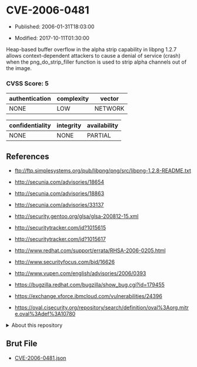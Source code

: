 # CVE-2006-0481

- Published: 2006-01-31T18:03:00

- Modified: 2017-10-11T01:30:00

Heap-based buffer overflow in the alpha strip capability in libpng 1.2.7 allows context-dependent attackers to cause a denial of service (crash) when the png_do_strip_filler function is used to strip alpha channels out of the image.

### CVSS Score: **5**

| authentication | complexity | vector |
| --- | --- | --- |
| NONE | LOW | NETWORK |

| confidentiality | integrity | availability |
| --- | --- | --- |
| NONE | NONE | PARTIAL |

## References

* ftp://ftp.simplesystems.org/pub/libpng/png/src/libpng-1.2.8-README.txt

* http://secunia.com/advisories/18654

* http://secunia.com/advisories/18863

* http://secunia.com/advisories/33137

* http://security.gentoo.org/glsa/glsa-200812-15.xml

* http://securitytracker.com/id?1015615

* http://securitytracker.com/id?1015617

* http://www.redhat.com/support/errata/RHSA-2006-0205.html

* http://www.securityfocus.com/bid/16626

* http://www.vupen.com/english/advisories/2006/0393

* https://bugzilla.redhat.com/bugzilla/show_bug.cgi?id=179455

* https://exchange.xforce.ibmcloud.com/vulnerabilities/24396

* https://oval.cisecurity.org/repository/search/definition/oval%3Aorg.mitre.oval%3Adef%3A10780

<details>
<summary>About this repository</summary> 

  This repository is part of the project [Live Hack CVE](https://github.com/Live-Hack-CVE). Main website can be found [www.live-hack.org](https://www.live-hack.org) 
  
  Made by [Sn0wAlice](https://github.com/Sn0wAlice) for the people that care about security and need to have a feed of the latest CVEs. Hope you enjoy it, don't forget to star the repo and follow me on [Twitter](https://twitter.com/Sn0wAlice) and [Github](https://github.com/Sn0wAlice). And that is my [personnal website](https://www.alice-snow.me/)

  - [Home Page](https://github.com/Live-Hack-CVE)
  - [Framework](https://github.com/Live-Hack-CVE/cve-framework)
  - [CVE database](https://github.com/Live-Hack-CVE/full_database)
  - [Changelog](https://github.com/Live-Hack-CVE/Changelog)
</details>

## Brut File

* [CVE-2006-0481.json](https://raw.githubusercontent.com/Live-Hack-CVE/full_database/main/cves/2006/CVE-2006-0481.json)

